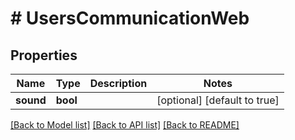 # # UsersCommunicationWeb

## Properties

Name | Type | Description | Notes
------------ | ------------- | ------------- | -------------
**sound** | **bool** |  | [optional] [default to true]

[[Back to Model list]](../../README.md#models) [[Back to API list]](../../README.md#endpoints) [[Back to README]](../../README.md)
